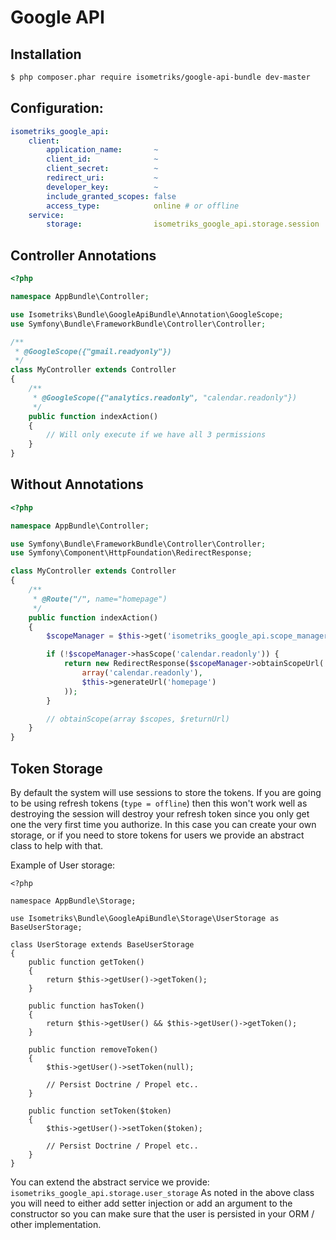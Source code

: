 Google API
==========

Installation
------------

``` bash
$ php composer.phar require isometriks/google-api-bundle dev-master
```

Configuration:
--------------

```yaml
isometriks_google_api:
    client:
        application_name:       ~
        client_id:              ~
        client_secret:          ~
        redirect_uri:           ~
        developer_key:          ~
        include_granted_scopes: false
        access_type:            online # or offline
    service:
        storage:                isometriks_google_api.storage.session
```

Controller Annotations
----------------------

```php
<?php

namespace AppBundle\Controller;

use Isometriks\Bundle\GoogleApiBundle\Annotation\GoogleScope;
use Symfony\Bundle\FrameworkBundle\Controller\Controller;

/**
 * @GoogleScope({"gmail.readyonly"})
 */
class MyController extends Controller
{
    /**
     * @GoogleScope({"analytics.readonly", "calendar.readonly"})
     */
    public function indexAction()
    {
        // Will only execute if we have all 3 permissions
    }
}
```

Without Annotations
-------------------

```php
<?php

namespace AppBundle\Controller;

use Symfony\Bundle\FrameworkBundle\Controller\Controller;
use Symfony\Component\HttpFoundation\RedirectResponse;

class MyController extends Controller
{
    /**
     * @Route("/", name="homepage")
     */
    public function indexAction()
    {
        $scopeManager = $this->get('isometriks_google_api.scope_manager');

        if (!$scopeManager->hasScope('calendar.readonly')) {
            return new RedirectResponse($scopeManager->obtainScopeUrl(
                array('calendar.readonly'),
                $this->generateUrl('homepage')
            ));
        }

        // obtainScope(array $scopes, $returnUrl)
    }
}
```

Token Storage
-------------

By default the system will use sessions to store the tokens. If you are going
to be using refresh tokens (`type = offline`) then this won't work well as
destroying the session will destroy your refresh token since you only get
one the very first time you authorize. In this case you can create your own
storage, or if you need to store tokens for users we provide an abstract class
to help with that.

Example of User storage:

```
<?php

namespace AppBundle\Storage;

use Isometriks\Bundle\GoogleApiBundle\Storage\UserStorage as BaseUserStorage;

class UserStorage extends BaseUserStorage
{
    public function getToken()
    {
        return $this->getUser()->getToken();
    }

    public function hasToken()
    {
        return $this->getUser() && $this->getUser()->getToken();
    }

    public function removeToken()
    {
        $this->getUser()->setToken(null);

        // Persist Doctrine / Propel etc..
    }

    public function setToken($token)
    {
        $this->getUser()->setToken($token);

        // Persist Doctrine / Propel etc..
    }
}

```

You can extend the abstract service we provide: `isometriks_google_api.storage.user_storage`
As noted in the above class you will need to either add setter injection or add an argument
to the constructor so you can make sure that the user is persisted in your ORM / other implementation.